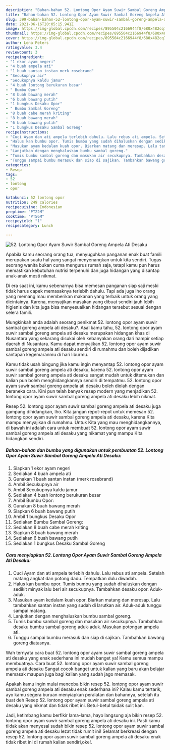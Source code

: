 ```yaml
---
description: "Bahan-bahan 52. Lontong Opor Ayam Suwir Sambal Goreng Ampela Ati Desaku yang nikmat Untuk Jualan"
title: "Bahan-bahan 52. Lontong Opor Ayam Suwir Sambal Goreng Ampela Ati Desaku yang nikmat Untuk Jualan"
slug: 399-bahan-bahan-52-lontong-opor-ayam-suwir-sambal-goreng-ampela-ati-desaku-yang-nikmat-untuk-jualan
date: 2021-06-16T20:05:15.941Z
image: https://img-global.cpcdn.com/recipes/895504c2166944f8/680x482cq70/52-lontong-opor-ayam-suwir-sambal-goreng-ampela-ati-desaku-foto-resep-utama.jpg
thumbnail: https://img-global.cpcdn.com/recipes/895504c2166944f8/680x482cq70/52-lontong-opor-ayam-suwir-sambal-goreng-ampela-ati-desaku-foto-resep-utama.jpg
cover: https://img-global.cpcdn.com/recipes/895504c2166944f8/680x482cq70/52-lontong-opor-ayam-suwir-sambal-goreng-ampela-ati-desaku-foto-resep-utama.jpg
author: Lena Peters
ratingvalue: 3.4
reviewcount: 3
recipeingredient:
- "1 ekor ayam negeri"
- "4 buah ampela ati"
- "1 buah santan instan merk rosebrand"
- "Secukupnya air"
- "Secukupnya kaldu jamur"
- "4 buah lontong berukuran besar"
- " Bumbu Opor"
- "8 buah bawang merah"
- "6 buah bawang putih"
- "1 bungkus Desaku Opor"
- " Bumbu Sambal Goreng"
- "8 buah cabe merah kriting"
- "8 buah bawang merah"
- "6 buah bawang putih"
- "1 bungkus Desaku Sambal Goreng"
recipeinstructions:
- "Cuci Ayam dan ati ampela terlebih dahulu. Lalu rebus ati ampela. Setelah matang angkat dan potong dadu. Tempatkan dulu diwadah."
- "Halus kan bumbu opor. Tumis bumbu yang sudah dihaluskan dengan sedikit minyak lalu beri air secukupnya. Tambahkan desaku opor. Aduk-aduk."
- "Masukan ayam kedalam kuah opor. Biarkan matang dan meresap. Lalu tambahkan santan instan yang sudah di larutkan air. Aduk-aduk tunggu sampai matang."
- "Lanjutkan dengan menghaluskan bumbu sambal goreng."
- "Tumis bumbu sambal goreng dan masukan air secukupnya. Tambahkan desaku bumbu sambal goreng aduk-aduk. Masukan potongan ampela ati."
- "Tunggu sampai bumbu merasuk dan siap di sajikan. Tambahkan bawang goreng diatasnya."
categories:
- Resep
tags:
- 52
- lontong
- opor

katakunci: 52 lontong opor 
nutrition: 249 calories
recipecuisine: Indonesian
preptime: "PT22M"
cooktime: "PT56M"
recipeyield: "1"
recipecategory: Lunch

---
```



![52. Lontong Opor Ayam Suwir Sambal Goreng Ampela Ati Desaku](https://img-global.cpcdn.com/recipes/895504c2166944f8/680x482cq70/52-lontong-opor-ayam-suwir-sambal-goreng-ampela-ati-desaku-foto-resep-utama.jpg)

Apabila kamu seorang orang tua, menyuguhkan panganan enak buat famili merupakan suatu hal yang sangat menyenangkan untuk kita sendiri. Tugas seorang  wanita bukan cuma mengurus rumah saja, tetapi kamu pun harus memastikan kebutuhan nutrisi terpenuhi dan juga hidangan yang disantap anak-anak mesti nikmat.

Di era  saat ini, kamu sebenarnya bisa memesan panganan siap saji meski tidak harus capek memasaknya terlebih dahulu. Tapi ada juga lho orang yang memang mau memberikan makanan yang terbaik untuk orang yang dicintainya. Karena, menyajikan masakan yang dibuat sendiri jauh lebih higienis dan kita juga bisa menyesuaikan hidangan tersebut sesuai dengan selera famili. 



Mungkinkah anda adalah seorang penikmat 52. lontong opor ayam suwir sambal goreng ampela ati desaku?. Asal kamu tahu, 52. lontong opor ayam suwir sambal goreng ampela ati desaku merupakan hidangan khas di Nusantara yang sekarang disukai oleh kebanyakan orang dari hampir setiap daerah di Nusantara. Kamu dapat menyajikan 52. lontong opor ayam suwir sambal goreng ampela ati desaku sendiri di rumahmu dan boleh dijadikan santapan kegemaranmu di hari liburmu.

Kamu tidak usah bingung jika kamu ingin menyantap 52. lontong opor ayam suwir sambal goreng ampela ati desaku, karena 52. lontong opor ayam suwir sambal goreng ampela ati desaku sangat mudah untuk ditemukan dan kalian pun boleh menghidangkannya sendiri di tempatmu. 52. lontong opor ayam suwir sambal goreng ampela ati desaku boleh diolah dengan beraneka cara. Kini pun telah banyak resep modern yang menjadikan 52. lontong opor ayam suwir sambal goreng ampela ati desaku lebih nikmat.

Resep 52. lontong opor ayam suwir sambal goreng ampela ati desaku juga gampang dihidangkan, lho. Kita jangan repot-repot untuk memesan 52. lontong opor ayam suwir sambal goreng ampela ati desaku, karena Kita mampu menyajikan di rumahmu. Untuk Kita yang mau menghidangkannya, di bawah ini adalah cara untuk membuat 52. lontong opor ayam suwir sambal goreng ampela ati desaku yang nikamat yang mampu Kita hidangkan sendiri.

<!--inarticleads1-->

##### Bahan-bahan dan bumbu yang digunakan untuk pembuatan 52. Lontong Opor Ayam Suwir Sambal Goreng Ampela Ati Desaku:

1. Siapkan 1 ekor ayam negeri
1. Sediakan 4 buah ampela ati
1. Gunakan 1 buah santan instan (merk rosebrand)
1. Ambil Secukupnya air
1. Ambil Secukupnya kaldu jamur
1. Sediakan 4 buah lontong berukuran besar
1. Ambil  Bumbu Opor:
1. Gunakan 8 buah bawang merah
1. Siapkan 6 buah bawang putih
1. Ambil 1 bungkus Desaku Opor
1. Sediakan  Bumbu Sambal Goreng:
1. Sediakan 8 buah cabe merah kriting
1. Siapkan 8 buah bawang merah
1. Sediakan 6 buah bawang putih
1. Sediakan 1 bungkus Desaku Sambal Goreng




<!--inarticleads2-->

##### Cara menyiapkan 52. Lontong Opor Ayam Suwir Sambal Goreng Ampela Ati Desaku:

1. Cuci Ayam dan ati ampela terlebih dahulu. Lalu rebus ati ampela. Setelah matang angkat dan potong dadu. Tempatkan dulu diwadah.
1. Halus kan bumbu opor. Tumis bumbu yang sudah dihaluskan dengan sedikit minyak lalu beri air secukupnya. Tambahkan desaku opor. Aduk-aduk.
1. Masukan ayam kedalam kuah opor. Biarkan matang dan meresap. Lalu tambahkan santan instan yang sudah di larutkan air. Aduk-aduk tunggu sampai matang.
1. Lanjutkan dengan menghaluskan bumbu sambal goreng.
1. Tumis bumbu sambal goreng dan masukan air secukupnya. Tambahkan desaku bumbu sambal goreng aduk-aduk. Masukan potongan ampela ati.
1. Tunggu sampai bumbu merasuk dan siap di sajikan. Tambahkan bawang goreng diatasnya.




Wah ternyata cara buat 52. lontong opor ayam suwir sambal goreng ampela ati desaku yang enak sederhana ini mudah banget ya! Kamu semua mampu membuatnya. Cara buat 52. lontong opor ayam suwir sambal goreng ampela ati desaku Sangat cocok banget untuk kalian yang baru akan belajar memasak maupun juga bagi kalian yang sudah jago memasak.

Apakah kamu ingin mulai mencoba bikin resep 52. lontong opor ayam suwir sambal goreng ampela ati desaku enak sederhana ini? Kalau kamu tertarik, ayo kamu segera buruan menyiapkan peralatan dan bahannya, setelah itu buat deh Resep 52. lontong opor ayam suwir sambal goreng ampela ati desaku yang nikmat dan tidak ribet ini. Betul-betul taidak sulit kan. 

Jadi, ketimbang kamu berfikir lama-lama, hayo langsung aja bikin resep 52. lontong opor ayam suwir sambal goreng ampela ati desaku ini. Pasti kamu tiidak akan menyesal sudah bikin resep 52. lontong opor ayam suwir sambal goreng ampela ati desaku lezat tidak rumit ini! Selamat berkreasi dengan resep 52. lontong opor ayam suwir sambal goreng ampela ati desaku enak tidak ribet ini di rumah kalian sendiri,oke!.

